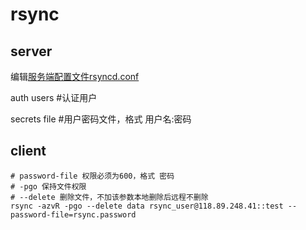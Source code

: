 # rsync

## server
编辑[服务端配置文件rsyncd.conf](conf/rsync/rsyncd.conf)

auth users #认证用户

secrets file #用户密码文件，格式 用户名:密码

## client

    # password-file 权限必须为600，格式 密码
    # -pgo 保持文件权限
    # --delete 删除文件，不加该参数本地删除后远程不删除
    rsync -azvR -pgo --delete data rsync_user@118.89.248.41::test --password-file=rsync.password